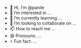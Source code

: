 - 👋 Hi, I’m @panile
- 👀 I’m interested in ...
- 🌱 I’m currently learning ...
- 💞️ I’m looking to collaborate on ...
- 📫 How to reach me ...
- 😄 Pronouns: ...
- ⚡ Fun fact: ...

<!---
panile/panile is a ✨ special ✨ repository because its `README.md` (this file) appears on your GitHub profile.
You can click the Preview link to take a look at your changes.
--->
